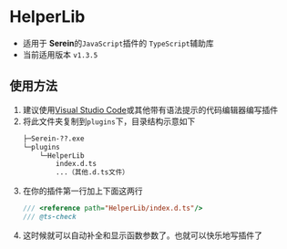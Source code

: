 # HelperLib

- 适用于 **Serein**的`JavaScript`插件的 `TypeScript`辅助库
- 当前适用版本 `v1.3.5`

## 使用方法

1. 建议使用[Visual Studio Code](https://code.visualstudio.com/)或其他带有语法提示的代码编辑器编写插件
2. 将此文件夹复制到`plugins`下，目录结构示意如下
    ```txt
    ├─Serein-??.exe
    └─plugins
        └─HelperLib
            index.d.ts
            ...（其他.d.ts文件）
    ```
3. 在你的插件第一行加上下面这两行
    ```js
    /// <reference path="HelperLib/index.d.ts"/>
    /// @ts-check
    ```
4. 这时候就可以自动补全和显示函数参数了。也就可以快乐地写插件了
